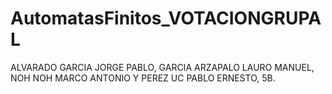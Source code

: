 # AutomatasFinitos_VOTACIONGRUPAL

ALVARADO GARCIA JORGE PABLO, GARCIA ARZAPALO LAURO MANUEL, NOH NOH MARCO ANTONIO Y PEREZ UC PABLO ERNESTO, 5B.
